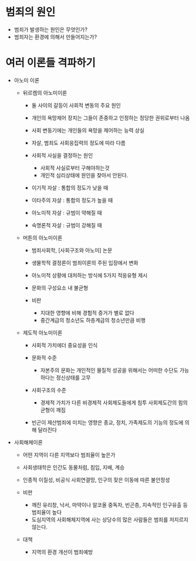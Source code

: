 # 범죄의 원인

+ 범죄가 발생하는 원인은 무엇인가?
+ 범죄자는 환경에 의해서 만들어지는가?

# 여러 이론들 격파하기

+ 아노미 이론

    + 뒤르켐의 아노미이론

        + 둘 사이의 갈등이 사회적 변동의 주요 원인
        + 개인의 욕망제어 장치는 그들이 존중하고 인정하는 정당한 권위로부터 나옴
        + 사회 변동기에는 개인들의 욕망을 제어하는 능력 상실
        + 자살, 범죄도 사회응집력의 정도에 따라 다름
        + 사회적 사실을 결정하는 원인

            + 사회적 사실로부터 구해야하는것
            + 개인적 심리상태에 원인을 찾아서 안된다.
        
        + 이기적 자살 : 통합의 정도가 낮을 때
        + 이타주의 자살 : 통합의 정도가 높을 때
        + 아노미적 자살 : 규범이 약해질 때
        + 숙명론적 자살 : 규범이 강해질 때

    + 머튼의 아노미이론

        + 범죄사회학, [사회구조와 아노미] 논문
        + 생물학적 결정론이 범죄이론의 주된 입장에서 변화
        + 아노미적 상황에 대처하는 방식에 5가지 적응유형 제시
        + 문화의 구성요소 내 불균형
        + 비판

            + 지대한 영향에 비해 경험적 증거가 별로 없다
            + 중간계급의 청소년도 하층계급의 청소년만큼 비행

    + 제도적 아노미이론

        + 사회적 가치에더 중요성을 인식
        + 문화적 수준

            + 자본주의 문화는 개인적인 물질적 성공을 위해서는 어떠한 수단도 가능하다는 정신상태를 고무
        
        + 사회구조의 수준

            + 경제적 가치가 다른 비경제적 사회제도들에게 침투 사회제도간의 힘의 균형이 깨짐

        + 빈곤이 재산범죄에 미치는 영향은 종교, 정치, 가족제도의 기능의 정도에 의해 달라진다

    
+ 사회해체이론

    + 어떤 지역이 다른 지역보다 범죄율이 높은가
    + 사회생태학은 인간도 동물처럼, 침입, 지배, 계승
    + 인종적 이질성, 비공식 사회연결망, 인구의 잦은 이동에 따른 불안정성

    + 비판

        + 깨진 유리창, 낙서, 마약이나 알코올 중독자, 빈곤층, 지속적인 인구유출 등 범죄율이 높다
        + 도심지역의 사회해체지역에 사는 상당수의 많은 사람들은 범죄를 저지르지 않는다.

    + 대책

        + 지역의 환경 개선이 범죄예방
